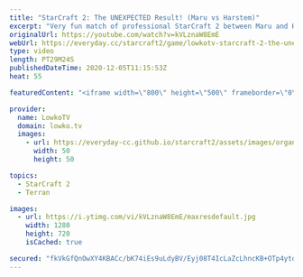 ```yaml
---
title: "StarCraft 2: The UNEXPECTED Result! (Maru vs Harstem)"
excerpt: "Very fun match of professional StarCraft 2 between Maru and Harstem. While most of the time we see Protoss players forced into Colossus because of Marine Marauder unit compositions, in this game Harstem decides to go for Carriers with Disruptors because of Maru's Mech army.  Become a YouTube member:"
originalUrl: https://youtube.com/watch?v=kVLznaW8EmE
webUrl: https://everyday.cc/starcraft2/game/lowkotv-starcraft-2-the-unexpected-result-maru-vs-harstem/
type: video
length: PT29M24S
publishedDateTime: 2020-12-05T11:15:53Z
heat: 55

featuredContent: "<iframe width=\"800\" height=\"500\" frameborder=\"0\" src=\"https://www.youtube.com/embed/kVLznaW8EmE\" allow=\"accelerometer; autoplay; encrypted-media; gyroscope; picture-in-picture\" allowfullscreen></iframe>"

provider:
  name: LowkoTV
  domain: lowko.tv
  images:
    - url: https://everyday-cc.github.io/starcraft2/assets/images/organizations/lowko.tv-50x50.jpg
      width: 50
      height: 50

topics:
  - StarCraft 2
  - Terran

images:
  - url: https://i.ytimg.com/vi/kVLznaW8EmE/maxresdefault.jpg
    width: 1280
    height: 720
    isCached: true

secured: "fkVkGfQnOwXY4KBACc/bK74iEs9uLdyBV/Eyj08T4IcLaZcLhncKB+OTp4ytqgvPGo1A7Cuoq9fuaEahAjXB7fnaFPReKw7oTUCAVQEX1IlWktHJUYhDlLzLZPirQBESCc1KOBYdst02hsXKBX7DJAF+DLlmlDg3s1Ia9DtB/2i8zYoAZzmwrL6uQynSwSALu94tLQaf6h5sY8tlNqDtYXrvvLzCJaj80ELRG+dR517FN/dhORdVBWjxH2+zixRH86VNwl4MFIxIHxiqzZ2B8eMfKcC0V0K9uGJ69Pod3d1oUm7fwd2NBsaMKtNFk1zph/vTTiLTomoRr9dQjjmweoTrloGfiMnJYG+irgW8HFgZkBqIL09j96cm7Lm7jmDKZ98dr0A0gxwckcO2qGA6XdHBVR6hr9HxVikOxij4mdQ4gCIVCRfe2byp2jU9RC6M;d49C0s8PIOBveVmG9xgfTw=="
---
```



